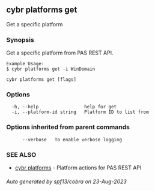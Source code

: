 ## cybr platforms get

Get a specific platform

### Synopsis

Get a specific platform from PAS REST API.
	
	Example Usage:
	$ cybr platforms get -i WinDomain

```
cybr platforms get [flags]
```

### Options

```
  -h, --help                 help for get
  -i, --platform-id string   Platform ID to list from
```

### Options inherited from parent commands

```
      --verbose   To enable verbose logging
```

### SEE ALSO

* [cybr platforms](cybr_platforms.md)	 - Platform actions for PAS REST API

###### Auto generated by spf13/cobra on 23-Aug-2023
